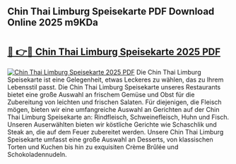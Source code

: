 ## Chin Thai Limburg Speisekarte PDF Download Online 2025 m9KDa

# <h2><a href="http://gc8dfrq.nevu.top/?p=Chin+Thai+Limburg+Speisekarte">🔗 👉🔴 Chin Thai Limburg Speisekarte 2025 PDF</a></h2>

[![Chin Thai Limburg Speisekarte 2025 PDF](https://i.imgur.com/dBaPXMq.png)](http://gc8dfrq.nevu.top/?p=Chin+Thai+Limburg+Speisekarte)
Die Chin Thai Limburg Speisekarte ist eine Gelegenheit, etwas Leckeres zu wählen, das zu Ihrem Lebensstil passt. Die Chin Thai Limburg Speisekarte unseres Restaurants bietet eine große Auswahl an frischem Gemüse und Obst für die Zubereitung von leichten und frischen Salaten. Für diejenigen, die Fleisch mögen, bieten wir eine umfangreiche Auswahl an Gerichten auf der Chin Thai Limburg Speisekarte an: Rindfleisch, Schweinefleisch, Huhn und Fisch. Unseren Auserwählten bieten wir köstliche Gerichte wie Schaschlik und Steak an, die auf dem Feuer zubereitet werden. Unsere Chin Thai Limburg Speisekarte umfasst eine große Auswahl an Desserts, von klassischen Torten und Kuchen bis hin zu exquisiten Crème Brûlée und Schokoladennudeln.

